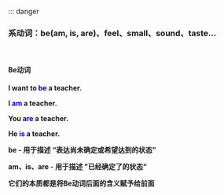 ::: danger

### 系动词：be(am, is, are)、feel、small、sound、taste...

<br>

#### Be动词

**I want to <font color="blue">be</font> a teacher.**

**I <font color="blue">am</font> a teacher.**

**You <font color="blue">are</font> a teacher.**

**He <font color="blue">is</font> a teacher.**


**be - 用于描述 “表达尚未确定或希望达到的状态”**

**am、is、are - 用于描述 ”已经确定了的状态“**

**它们的本质都是将Be动词后面的含义赋予给前面**